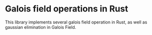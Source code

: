 # Galois field operations in Rust
This library implements several galois field operation in Rust, as well as gaussian elimination in Galois Field.

